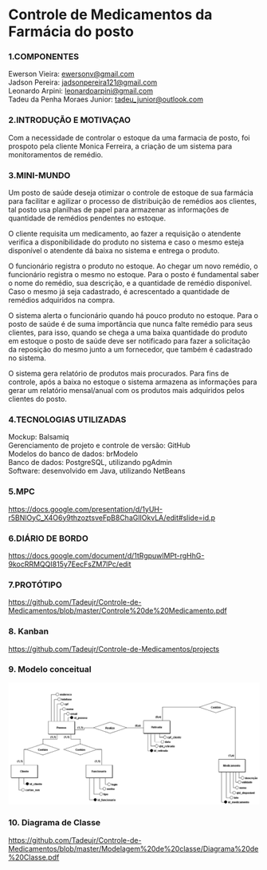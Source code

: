# Controle de Medicamentos da Farmácia do posto 
### 1.COMPONENTES

Ewerson Vieira: ewersonv@gmail.com <br>
Jadson Pereira: jadsonpereira121@gmail.com <br>
Leonardo Arpini: leonardoarpini@gmail.com <br>
Tadeu da Penha Moraes Junior: tadeu_junior@outlook.com

### 2.INTRODUÇÃO E MOTIVAÇAO

Com a necessidade de controlar o estoque da uma farmacia de posto, foi prospoto pela cliente Monica Ferreira, a criação de um sistema para monitoramentos de remédio.

### 3.MINI-MUNDO

Um posto de saúde deseja otimizar o controle de estoque de sua farmácia para facilitar e agilizar o processo de distribuição de remédios aos clientes, tal posto usa planilhas de papel para armazenar as informações de quantidade de remédios pendentes no estoque.

O cliente requisita um medicamento, ao fazer a requisição o atendente verifica a disponibilidade do produto no sistema e caso o mesmo esteja disponível o atendente dá baixa no sistema e entrega o produto.

O funcionário registra o produto no estoque. Ao chegar um novo remédio, o funcionário registra o mesmo no estoque. Para o posto é fundamental saber o nome do remédio, sua descrição, e a quantidade de remédio disponível. Caso o mesmo já seja cadastrado, é acrescentado a quantidade de remédios adquiridos na compra.

O sistema alerta o funcionário quando há pouco produto no estoque. Para o posto de saúde é de suma importância que nunca falte remédio para seus clientes, para isso, quando se chega a uma baixa quantidade do produto em estoque o posto de saúde deve ser notificado para fazer a solicitação da reposição do mesmo junto a um fornecedor, que também é cadastrado no sistema.

O sistema gera relatório de produtos mais procurados. Para fins de controle, após a baixa no estoque o sistema armazena as informações para gerar um relatório mensal/anual com os produtos mais adquiridos pelos clientes do posto.

### 4.TECNOLOGIAS UTILIZADAS <br>

Mockup: Balsamiq <br>
Gerenciamento de projeto e controle de versão: GitHub <br>
Modelos do banco de dados: brModelo <br>
Banco de dados: PostgreSQL, utilizando pgAdmin <br>
Software: desenvolvido em Java, utilizando NetBeans <br>


### 5.MPC <br> 
https://docs.google.com/presentation/d/1yUH-r5BNlOyC_X4O6y9thzoztsveFpB8ChaGlIOkvLA/edit#slide=id.p

### 6.DIÁRIO DE BORDO <br>
https://docs.google.com/document/d/1tRgpuwlMPt-rgHhG-9kocRRMQQI815y7EecFsZM7lPc/edit

### 7.PROTÓTIPO <br>
https://github.com/Tadeujr/Controle-de-Medicamentos/blob/master/Controle%20de%20Medicamento.pdf

### 8. Kanban <br>
https://github.com/Tadeujr/Controle-de-Medicamentos/projects

### 9. Modelo conceitual <br>
![alt text](https://raw.githubusercontent.com/Tadeujr/Controle-de-Medicamentos/master/Banco%20de%20dados/conceitual_postoSaude.png)

### 10. Diagrama de Classe <br>
https://github.com/Tadeujr/Controle-de-Medicamentos/blob/master/Modelagem%20de%20classe/Diagrama%20de%20Classe.pdf
